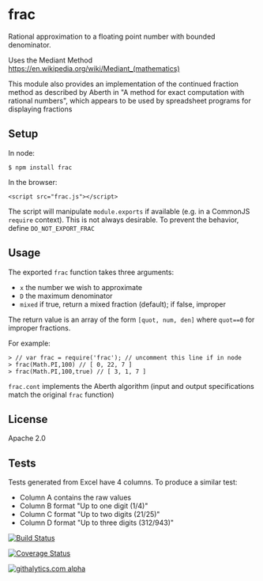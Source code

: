 # frac

Rational approximation to a floating point number with bounded denominator.

Uses the Mediant Method <https://en.wikipedia.org/wiki/Mediant_(mathematics)>

This module also provides an implementation of the continued fraction method as
described by Aberth in "A method for exact computation with rational numbers",
which appears to be used by spreadsheet programs for displaying fractions

## Setup

In node:

    $ npm install frac

In the browser:

    <script src="frac.js"></script>

The script will manipulate `module.exports` if available (e.g. in a CommonJS
`require` context).  This is not always desirable.  To prevent the behavior,
define `DO_NOT_EXPORT_FRAC`

## Usage

The exported `frac` function takes three arguments:

 - `x` the number we wish to approximate
 - `D` the maximum denominator
 - `mixed` if true, return a mixed fraction (default); if false, improper

The return value is an array of the form `[quot, num, den]` where `quot==0`
for improper fractions.

For example:

```
> // var frac = require('frac'); // uncomment this line if in node
> frac(Math.PI,100) // [ 0, 22, 7 ]
> frac(Math.PI,100,true) // [ 3, 1, 7 ]
```

`frac.cont` implements the Aberth algorithm (input and output specifications
match the original `frac` function)

## License

Apache 2.0

## Tests

Tests generated from Excel have 4 columns.  To produce a similar test:

- Column A contains the raw values
- Column B format "Up to one digit (1/4)"
- Column C format "Up to two digits (21/25)"
- Column D format "Up to three digits (312/943)"

[![Build Status](https://travis-ci.org/SheetJS/frac.svg?branch=master)](https://travis-ci.org/SheetJS/frac)

[![Coverage Status](https://coveralls.io/repos/SheetJS/frac/badge.png?branch=master)](https://coveralls.io/r/SheetJS/frac?branch=master)

[![githalytics.com alpha](https://cruel-carlota.pagodabox.com/731e31b3a26382ccd5d213b9e74ea552 "githalytics.com")](http://githalytics.com/SheetJS/frac)

